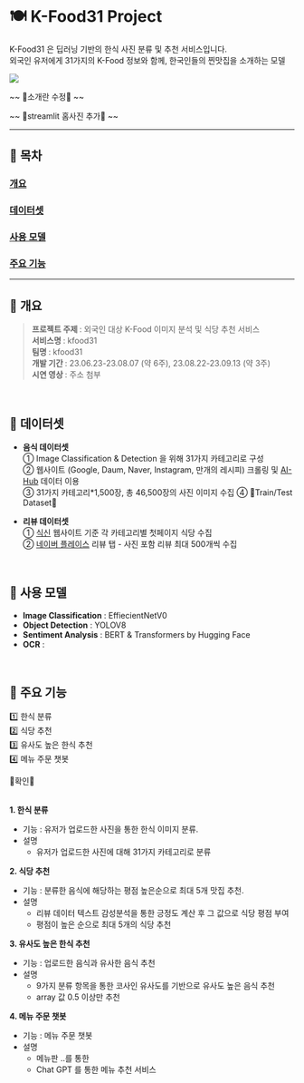 # :plate_with_cutlery: K-Food31 Project
K-Food31 은 딥러닝 기반의 한식 사진 분류 및 추천 서비스입니다.  
외국인 유저에게 31가지의 K-Food 정보와 함께, 한국인들의 찐맛집을 소개하는 모델  

<img src="https://img.shields.io/badge/Python-3.9.10-blue?logo=python"> 

~~ 🔺소개란 수정🔺 ~~

~~ 🔺streamlit 홈사진 추가🔺 ~~

---
## 📙 목차
### [개요](#-개요)
### [데이터셋](#-데이터셋)
### [사용 모델](#-사용-모델)
### [주요 기능](#-주요-기능)
---

## 📌 개요
> <b> 프로젝트 주제 </b> : 외국인 대상 K-Food 이미지 분석 및 식당 추천 서비스  
> <b> 서비스명 </b> : kfood31  
> <b> 팀명 </b> : kfood31  
> <b> 개발 기간 </b> : 23.06.23-23.08.07 (약 6주), 23.08.22-23.09.13 (약 3주)  
> <b> 시연 영상 </b> : 주소 첨부
<br/>



## 📌 데이터셋

- **음식 데이터셋**  
  ① Image Classification & Detection 을 위해 31가지 카테고리로 구성  
  ② 웹사이트 (Google, Daum, Naver, Instagram, 만개의 레시피) 크롤링 및 [AI-Hub](https://aihub.or.kr/) 데이터 이용  
  ③ 31가지 카테고리*1,500장, 총 46,500장의 사진 이미지 수집 
  ④ 🔺Train/Test Dataset🔺

  
- **리뷰 데이터셋**  
  ① [식신](https://www.siksinhot.com/) 웹사이트 기준 각 카테고리별 첫페이지 식당 수집  
  ② [네이버 플레이스](map.naver.com) 리뷰 탭 - 사진 포함 리뷰 최대 500개씩 수집
<br/>


## 📌 사용 모델
- **Image Classification** : EffiecientNetV0
- **Object Detection** : YOLOV8
- **Sentiment Analysis** : BERT & Transformers by Hugging Face
- **OCR** : 
<br/>

## 📌 주요 기능
:one: 한식 분류    
:two: 식당 추천    
:three: 유사도 높은 한식 추천     
:four: 메뉴 주문 챗봇

🔺확인🔺</BR>
</BR>

**1. 한식 분류**  
  + 기능 : 유저가 업로드한 사진을 통한 한식 이미지 분류. 
  + 설명
    - 유저가 업로드한 사진에 대해 31가지 카테고리로 분류
    
   
      
**2. 식당 추천**  
  + 기능 : 분류한 음식에 해당하는 평점 높은순으로 최대 5개 맛집 추천.
  + 설명
    -  리뷰 데이터 텍스트 감성분석을 통한 긍정도 계산 후 그 값으로 식당 평점 부여
    -  평점이 높은 순으로 최대 5개의 식당 추천 
    
      
**3. 유사도 높은 한식 추천**  
  + 기능 : 업로드한 음식과 유사한 음식 추천
  + 설명
    -  9가지 분류 항목을 통한 코사인 유사도를 기반으로 유사도 높은 음식 추천
    -  array 값 0.5 이상만 추천

**4. 메뉴 주문 챗봇**  
  + 기능 : 메뉴 주문 챗봇
  + 설명
    - 메뉴판 ..를 통한
    - Chat GPT 를 통한 메뉴 추천 서비스
    
<br/>


